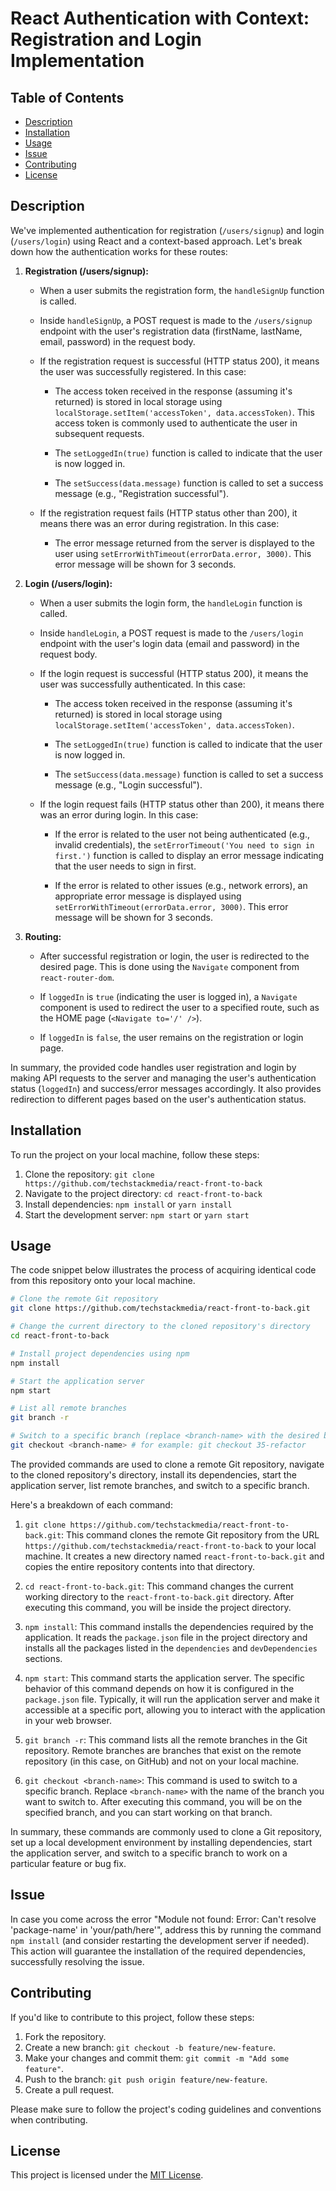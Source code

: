 # React Authentication with Context: Registration and Login Implementation

## Table of Contents

- [Description](#description)
- [Installation](#installation)
- [Usage](#usage)
- [Issue](#issue)
- [Contributing](#contributing)
- [License](#license)

## Description

We've implemented authentication for registration (`/users/signup`) and login (`/users/login`) using React and a context-based approach. Let's break down how the authentication works for these routes:

1. **Registration (/users/signup):**

   - When a user submits the registration form, the `handleSignUp` function is called.

   - Inside `handleSignUp`, a POST request is made to the `/users/signup` endpoint with the user's registration data (firstName, lastName, email, password) in the request body.

   - If the registration request is successful (HTTP status 200), it means the user was successfully registered. In this case:

     - The access token received in the response (assuming it's returned) is stored in local storage using `localStorage.setItem('accessToken', data.accessToken)`. This access token is commonly used to authenticate the user in subsequent requests.

     - The `setLoggedIn(true)` function is called to indicate that the user is now logged in.

     - The `setSuccess(data.message)` function is called to set a success message (e.g., "Registration successful").

   - If the registration request fails (HTTP status other than 200), it means there was an error during registration. In this case:

     - The error message returned from the server is displayed to the user using `setErrorWithTimeout(errorData.error, 3000)`. This error message will be shown for 3 seconds.

2. **Login (/users/login):**

   - When a user submits the login form, the `handleLogin` function is called.

   - Inside `handleLogin`, a POST request is made to the `/users/login` endpoint with the user's login data (email and password) in the request body.

   - If the login request is successful (HTTP status 200), it means the user was successfully authenticated. In this case:

     - The access token received in the response (assuming it's returned) is stored in local storage using `localStorage.setItem('accessToken', data.accessToken)`.

     - The `setLoggedIn(true)` function is called to indicate that the user is now logged in.

     - The `setSuccess(data.message)` function is called to set a success message (e.g., "Login successful").

   - If the login request fails (HTTP status other than 200), it means there was an error during login. In this case:

     - If the error is related to the user not being authenticated (e.g., invalid credentials), the `setErrorTimeout('You need to sign in first.')` function is called to display an error message indicating that the user needs to sign in first.

     - If the error is related to other issues (e.g., network errors), an appropriate error message is displayed using `setErrorWithTimeout(errorData.error, 3000)`. This error message will be shown for 3 seconds.

3. **Routing:**

   - After successful registration or login, the user is redirected to the desired page. This is done using the `Navigate` component from `react-router-dom`.

   - If `loggedIn` is `true` (indicating the user is logged in), a `Navigate` component is used to redirect the user to a specified route, such as the HOME page (`<Navigate to='/' />`).

   - If `loggedIn` is `false`, the user remains on the registration or login page.

In summary, the provided code handles user registration and login by making API requests to the server and managing the user's authentication status (`loggedIn`) and success/error messages accordingly. It also provides redirection to different pages based on the user's authentication status.

## Installation

To run the project on your local machine, follow these steps:

1. Clone the repository: `git clone https://github.com/techstackmedia/react-front-to-back`
2. Navigate to the project directory: `cd react-front-to-back`
3. Install dependencies: `npm install` or `yarn install`
4. Start the development server: `npm start` or `yarn start`

## Usage

The code snippet below illustrates the process of acquiring identical code from this repository onto your local machine.

```bash
# Clone the remote Git repository
git clone https://github.com/techstackmedia/react-front-to-back.git

# Change the current directory to the cloned repository's directory
cd react-front-to-back

# Install project dependencies using npm
npm install

# Start the application server
npm start

# List all remote branches
git branch -r

# Switch to a specific branch (replace <branch-name> with the desired branch name)
git checkout <branch-name> # for example: git checkout 35-refactor
```

The provided commands are used to clone a remote Git repository, navigate to the cloned repository's directory, install its dependencies, start the application server, list remote branches, and switch to a specific branch.

Here's a breakdown of each command:

1. `git clone https://github.com/techstackmedia/react-front-to-back.git`: This command clones the remote Git repository from the URL `https://github.com/techstackmedia/react-front-to-back` to your local machine. It creates a new directory named `react-front-to-back.git` and copies the entire repository contents into that directory.

2. `cd react-front-to-back.git`: This command changes the current working directory to the `react-front-to-back.git` directory. After executing this command, you will be inside the project directory.

3. `npm install`: This command installs the dependencies required by the application. It reads the `package.json` file in the project directory and installs all the packages listed in the `dependencies` and `devDependencies` sections.

4. `npm start`: This command starts the application server. The specific behavior of this command depends on how it is configured in the `package.json` file. Typically, it will run the application server and make it accessible at a specific port, allowing you to interact with the application in your web browser.

5. `git branch -r`: This command lists all the remote branches in the Git repository. Remote branches are branches that exist on the remote repository (in this case, on GitHub) and not on your local machine.

6. `git checkout <branch-name>`: This command is used to switch to a specific branch. Replace `<branch-name>` with the name of the branch you want to switch to. After executing this command, you will be on the specified branch, and you can start working on that branch.

In summary, these commands are commonly used to clone a Git repository, set up a local development environment by installing dependencies, start the application server, and switch to a specific branch to work on a particular feature or bug fix.

## Issue

In case you come across the error "Module not found: Error: Can't resolve 'package-name' in 'your/path/here'", address this by running the command `npm install` (and consider restarting the development server if needed). This action will guarantee the installation of the required dependencies, successfully resolving the issue.

## Contributing

If you'd like to contribute to this project, follow these steps:

1. Fork the repository.
2. Create a new branch: `git checkout -b feature/new-feature`.
3. Make your changes and commit them: `git commit -m "Add some feature"`.
4. Push to the branch: `git push origin feature/new-feature`.
5. Create a pull request.

Please make sure to follow the project's coding guidelines and conventions when contributing.

## License

This project is licensed under the [MIT License](https://opensource.org/licenses/MIT).
